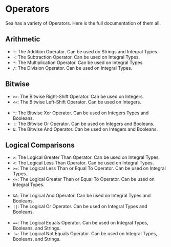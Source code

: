 # Operators
Sea has a variety of Operators. Here is the full documentation of them all.<br>

## Arithmetic
- `+`: The Addition Operator. Can be used on Strings and Integral Types.
- `-`: The Subtraction Operator. Can be used on Integral Types.
- `*`: The Multiplication Operator. Can be used on Integral Types.
- `/`: The Division Operator. Can be used on Integral Types.

## Bitwise
- `>>`: The Bitwise Right-Shift Operator. Can be used on Integers.
- `<<`: The Bitwise Left-Shift Operator. Can be used on Integers.
<br><br>
- `^`: The Bitwise Xor Operator. Can be used on Integers Types and Booleans.
- `|`: The Bitwise Or Operator. Can be used on Integers and Booleans.
- `&`: The Bitwise And Operator. Can be used on Integers and Booleans.

## Logical Comparisons
- `>`: The Logical Greater Than Operator. Can be used on Integral Types.
- `<`: The Logical Less Than Operator. Can be used on Integral Types.
- `>=`: The Logical Less Than or Equal To Operator. Can be used on Integral Types.
- `<=`: The Logical Greater Than or Equal To Operator. Can be used on Integral Types.
<br><br>
- `&&`: The Logical And Operator. Can be used on Integral Types and Booleans.
- `||`: The Logical Or Operator. Can be used on Integral Types and Booleans.
<br><br>
- `==`: The Logical Equals Operator. Can be used on Integral Types, Booleans, and Strings.
- `!=`: The Logical Not Equals Operator. Can be used on Integral Types, Booleans, and Strings.